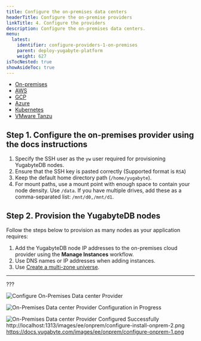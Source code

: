 ```yaml
---
title: Configure the on-premises data centers
headerTitle: Configure the on-premise providers
linkTitle: 4. Configure the providers
description: Configure the on-premises data centers.
menu:
  latest:
    identifier: configure-providers-1-on-premises
    parent: deploy-yugabyte-platform
    weight: 627
isTocNested: true
showAsideToc: true
---
```


<ul class="nav nav-tabs-alt nav-tabs-yb">

  <li>
    <a href="/latest/yugabyte-platform/deploy/configure-providers/on-premises" class="nav-link active">
      <i class="fas fa-building"></i>
      On-premises
    </a>
  </li>

  <li>
    <a href="/latest/yugabyte-platform/deploy/configure-providers/aws" class="nav-link">
      <i class="fab fa-aws"></i>
      AWS
    </a>
  </li>

  <li>
    <a href="/latest/yugabyte-platform/deploy/configure-providers/gcp" class="nav-link">
      <i class="fab fa-google" aria-hidden="true"></i>
      GCP
    </a>
  </li>

  <li>
    <a href="/latest/yugabyte-platform/deploy/configure-providers/azure" class="nav-link">
      <i class="icon-azure" aria-hidden="true"></i>
      Azure
    </a>
  </li>

  <li>
    <a href="/latest/yugabyte-platform/deploy/configure-providers/kubernetes" class="nav-link">
      <i class="fas fa-cubes" aria-hidden="true"></i>
      Kubernetes
    </a>
  </li>

  <li>
    <a href="/latest/yugabyte-platform/deploy/configure-providers/vmware-tanzu" class="nav-link">
      <i class="fas fa-cubes" aria-hidden="true"></i>
      VMware Tanzu
    </a>
  </li>

</ul>

## Step 1. Configure the on-premises provider using the docs instructions

1. Specify the SSH user as the `yw` user required for provisioning YugabyteDB nodes.
2. Ensure that the SSH key is pasted correctly (Supported format is `RSA`)
3. Keep the default home directory path (`/home/yugabyte`).
4. For mount paths, use a mount point with enough space to contain your node density. Use `/data`.  If you have multiple drives, add these as a comma-separated list: `/mnt/d0,/mnt/d1`.

## Step 2. Provision the YugabyteDB nodes

Follow the steps below to provision as many nodes as your application requires:

1. Add the YugabyteDB node IP addresses to the on-premises cloud provider using the **Manage Instances** workflow.
2. Use DNS names or IP addresses when adding instances.
3. Use [Create a multi-zone universe](../manage/create-universe-multi-zone/).

---

???

![Configure On-Premises Data center Provider](/images/ee/onprem/configure-onprem-1.png)

![On-Premises Data center Provider Configuration in Progress](/images/ee/onprem/configure-install-onprem-2.png)

![On-Premises Data center Provider Configured Successfully](/images/ee/onprem/configure-onprem-3.png)
http://localhost:1313/images/ee/onprem/configure-install-onprem-2.png
https://docs.yugabyte.com/images/ee/onprem/configure-onprem-1.png